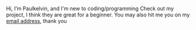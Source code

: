 <p>Hi, I’m Paulkelvin, and I'm new to coding/programming</h1>
Check out my project, I think they are great for a beginner. You may also hit me you on my <a href="mailto:ibukunadesanya0@gmail.com">email address</a>, thank you</p>
